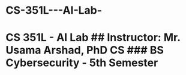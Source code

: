 # CS-351L---AI-Lab-
# **CS 351L - AI Lab**  ## **Instructor: Mr. Usama Arshad, PhD CS** ### **BS Cybersecurity - 5th Semester**
